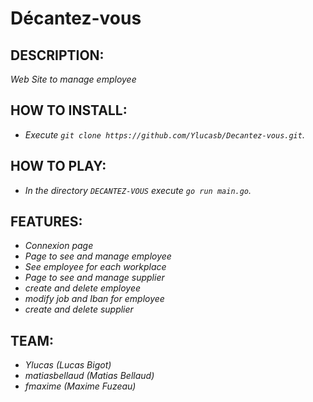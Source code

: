 # Décantez-vous

## **DESCRIPTION:**
*Web Site to manage employee*

## **HOW TO INSTALL:**
- *Execute `git clone https://github.com/Ylucasb/Decantez-vous.git`.*

## **HOW TO PLAY:**
- *In the directory `DECANTEZ-VOUS` execute `go run main.go`.*

## **FEATURES:**
- *Connexion page*
- *Page to see and manage employee*
- *See employee for each workplace*
- *Page to see and manage supplier*
- *create and delete employee*
- *modify job and Iban for employee*
- *create and delete supplier*

## **TEAM:**
- *Ylucas (Lucas Bigot)*
- *matiasbellaud (Matias Bellaud)*
- *fmaxime (Maxime Fuzeau)*


